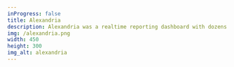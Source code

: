 ```yaml
---
inProgress: false
title: Alexandria
description: Alexandria was a realtime reporting dashboard with dozens of business monitoring metrics enabling staff to make quick, data-informed decisions. The application queried a Snowflake backend with models produced by Airflow <> dbt. The application was deployed on AWS ECS and later migrated to EKS. Managed infrastructure and CI / CD via Terraform and CircleCI.
img: /alexandria.png
width: 450
height: 300
img_alt: alexandria
---
```

